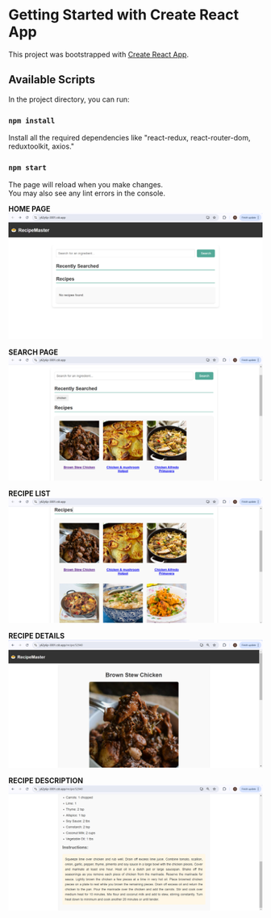 # Getting Started with Create React App

This project was bootstrapped with [Create React App](https://github.com/facebook/create-react-app).

## Available Scripts

In the project directory, you can run:

### `npm install`

Install all the required dependencies like "react-redux, react-router-dom, reduxtoolkit, axios."

### `npm start`

The page will reload when you make changes.\
You may also see any lint errors in the console.

**HOME PAGE**
![My Image](public/HomePage.png)


**SEARCH PAGE**
![MY Image](public/SearchIng.png)


**RECIPE LIST**
![My Image](public/RecipesList.png)


**RECIPE DETAILS**
![My Image](public/RecipeDetails.png)


**RECIPE DESCRIPTION** 
![My Image](public/RecipeDes.png)
